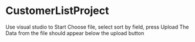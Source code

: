 # CustomerListProject
Use visual studio to Start
Choose file, select sort by field, press Upload
The Data from the file should appear below the upload button 
